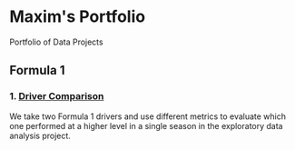 # Maxim's Portfolio
Portfolio of Data Projects

## Formula 1

### 1. [__Driver Comparison__](https://nbviewer.jupyter.org/github/mguzman123/Maxim-Guzman-Portfolio/blob/b7e5d12913de895567e835d89aa0861744ac8490/notebooks/2007%20McLaren%20-%20Lewis%20Hamilton%20vs.%20Fernando%20Alonso%20.ipynb)
We take two Formula 1 drivers and use different metrics to evaluate which one performed at a higher level in a single season in the exploratory data analysis project.
